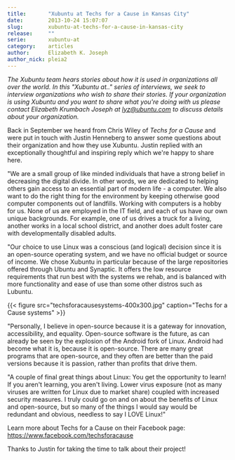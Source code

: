```yaml
---
title:       "Xubuntu at Techs for a Cause in Kansas City"
date:        2013-10-24 15:07:07
slug:        xubuntu-at-techs-for-a-cause-in-kansas-city
release:     ""
serie:       xubuntu-at
category:    articles
author:      Elizabeth K. Joseph
author_nick: pleia2
---
```


*The Xubuntu team hears stories about how it is used in organizations all over the world. In this "Xubuntu at.." series of interviews, we seek to interview organizations who wish to share their stories. If your organization is using Xubuntu and you want to share what you're doing with us please contact Elizabeth Krumbach Joseph at lyz@ubuntu.com to discuss details about your organization.*

Back in September we heard from Chris Wiley of *Techs for a Cause* and were put in touch with Justin Henneberg to answer some questions about their organization and how they use Xubuntu. Justin replied with an exceptionally thoughtful and inspiring reply which we're happy to share here.

"We are a small group of like minded individuals that have a strong belief in decreasing the digital divide. In other words, we are dedicated to helping others gain access to an essential part of modern life - a computer. We also want to do the right thing for the environment by keeping otherwise good computer components out of landfills. Working with computers is a hobby for us. None of us are employed in the IT field, and each of us have our own unique backgrounds. For example, one of us drives a truck for a living, another works in a local school district, and another does adult foster care with developmentally disabled adults.

"Our choice to use Linux was a conscious (and logical) decision since it is an open-source operating system, and we have no official budget or source of income. We chose Xubuntu in particular because of the large repositories offered through Ubuntu and Synaptic. It offers the low resource requirements that run best with the systems we rehab, and is balanced with more functionality and ease of use than some other distros such as Lubuntu.

{{< figure src="techsforacausesystems-400x300.jpg" caption="Techs for a Cause systems" >}}

"Personally, I believe in open-source because it is a gateway for innovation, accessibility, and equality. Open-source software is the future, as can already be seen by the explosion of the Android fork of Linux. Android had become what it is, because it is open-source. There are many great programs that are open-source, and they often are better than the paid versions because it is passion, rather than profits that drive them.

"A couple of final great things about Linux: You get the opportunity to learn! If you aren't learning, you aren't living. Lower virus exposure (not as many viruses are written for Linux due to market share) coupled with increased security measures. I truly could go on and on about the benefits of Linux and open-source, but so many of the things I would say would be redundant and obvious, needless to say I LOVE Linux!"

Learn more about Techs for a Cause on their Facebook page: <https://www.facebook.com/techsforacause>

Thanks to Justin for taking the time to talk about their project!
